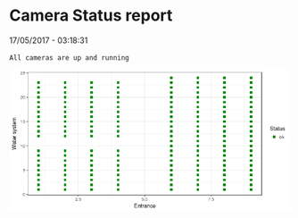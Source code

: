 Camera Status report
================
17/05/2017 - 03:18:31

    All cameras are up and running

![](camreport_files/figure-markdown_github/unnamed-chunk-2-1.png)
